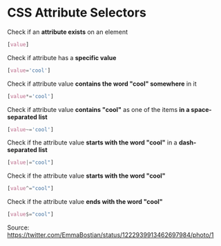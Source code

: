 # CSS Attribute Selectors

Check if an **attribute exists** on an element
```css
[value]
```

Check if attribute has a **specific value**
```css
[value='cool']
```

Check if attribute value **contains the word "cool" somewhere** in it
```css
[value*='cool']
```

Check if attribute value **contains "cool"** as one of the items **in a space-separated list**
```css
[value~='cool']
```

Check if the attribute value **starts with the word "cool"** in a **dash-separated list**
```css
[value|="cool"]
```

Check if the attribute value **starts with the word "cool"**
```css
[value^="cool"]
```

Check if the attribute value **ends with the word "cool"**
```css
[value$="cool"]
```

Source: https://twitter.com/EmmaBostian/status/1222939913462697984/photo/1
